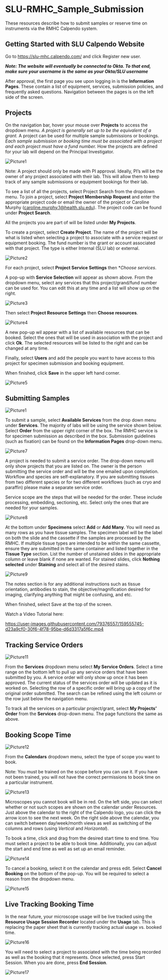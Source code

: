 # SLU-RMHC_Sample_Submission
These resources describe how to submit samples or reserve time on instruments via the RMHC Calpendo system.

## Getting Started with SLU Calpendo Website 

Go to https://slu-mhc.calpendo.com/ and click Register new user.

***Note: The website will eventually be connected to Okta. To that end, make sure your username is the same as your Okta/SLU username***

After approval, the first page you see upon logging in is the **Information Pages**. These contain a list of equipment, services, submission policies, and frequently asked questions. Navigation between the pages is on the left side of the screen.

## Projects

On the navigation bar, hover your mouse over **Projects** to access the dropdown menu. *A project is generally set up to be the equivalent of a grant.* A project can be used for multiple sample submissions or bookings. *Each sample submission or booking time must be associated with a project and each project must have a fund number.* How the projects are defined for your lab will depend on the Principal Investigator.

![Picture1](https://user-images.githubusercontent.com/79376557/159553334-d8d942af-9656-4bb0-a385-bd11401a6cb9.png)

Note: A project should only be made with PI approval. Ideally, PI’s will be the owner of any project associated with their lab. This will allow them to keep track of any sample submissions or equipment bookings for their lab.  

To see a list of all the projects, select Project Search from the dropdown menu. To join a project, select **Project Membership Request** and enter the appropriate project code or email the owner of the project or Caroline Murphy (caroline.murphy.1@health.slu.edu). The project code can be found under **Project Search**.  

All the projects you are part of will be listed under **My Projects**. 

To create a project, select **Create Project**. The name of the project will be what is listed when selecting a project to associate with a service request or equipment booking. The fund number is the grant or account associated with that project. The type is either Internal (SLU lab) or external.  

![Picture2](https://user-images.githubusercontent.com/79376557/159553849-4956f53e-e698-4fcb-8cbc-af09e5cdb29f.png)

For each project, select **Project Service Settings** then **Choose services*. 

A pop-up with **Service Selection** will appear as shown above. From the dropdown menu, select any services that this project/grand/fund number can be used for. You can edit this at any time and a list will show up on the right.  

![Picture3](https://user-images.githubusercontent.com/79376557/159553885-1e3dd03d-83fc-4a5c-bb12-4ff73f0955db.png)

Then select **Project Resource Settings** then **Choose resources**.

![Picture4](https://user-images.githubusercontent.com/79376557/159554108-534e6965-d69f-4fd6-89b1-a4cfc7a6ee1a.png)

A new pop-up wil appear with a list of available resources that can be booked. Select the ones that will be used in association with the project and click **Ok**. The selected resources will be listed to the right and can be changed at any time. 

Finally, select **Users** and add the people you want to have access to this project for specimen submission and booking equipment.  

When finished, click **Save** in the upper left hand corner.  

![Picture5](https://user-images.githubusercontent.com/79376557/159554231-d9a3c824-ea1d-422b-95f7-8897f9cf037a.png)

## Submitting Samples

![Picture1](https://user-images.githubusercontent.com/79376557/159554280-75991a07-4a6c-437c-892c-be970b5abfcc.png)

To submit a sample, select **Available Services** from the drop down menu under **Services**. The majority of labs will be using the service shown below. Select **Order** from the upper right corner of the box. The RMHC service is for specimen submission as described in the box. Submission guidelines (such as fixation) can be found on the **Information Pages** drop-down menu. 

![Picture7](https://user-images.githubusercontent.com/79376557/159554381-7a7668cc-5baf-4e65-95e1-a0da2851404a.png)

A project is needed to submit a service order. The drop-down menu will only show projects that you are listed on. The owner is the person submitting the service order and will be the one emailed upon completion. Workflow and species are self-explanatory. If you are submitting tissues from two different species or for two different workflows (such as cryo and paraffin) please make a separate service order.  

Service scope are the steps that will be needed for the order. These include processing, embedding, sectioning, etc. Select only the ones that are needed for your samples.  

![Picture8](https://user-images.githubusercontent.com/79376557/159554550-1efdb7e5-ade2-41f5-bf3c-0a181da5ac08.png)

At the bottom under **Specimens** select **Add** or **Add Many**. You will need as many rows as you have tissue samples. The specimen label will be the label on both the slide and the cassette if the samples are processed by the RMHC. If multiple tissue types are intended to be within the same cassette, ensure they are submitted in the same container and listed together in the **Tissue Type** section. List the number of unstained slides in the appropriate column or leave blank if none are wanted. For stained slides, click **Nothing selected** under **Staining** and select all of the desired stains.  

![Picture9](https://user-images.githubusercontent.com/79376557/159554608-9929a942-2dde-4d8b-bbd4-4efba2aebb92.png)

The notes section is for any additional instructions such as tissue orientation, antibodies to stain, the objective/magnification desired for imaging, clarifying anything that might be confusing, and etc.  

When finished, select Save at the top of the screen. 

Watch a Video Tutorial here:

https://user-images.githubusercontent.com/79376557/159555745-d23a9cf0-30f6-4f78-95be-d6d3317a5f6c.mp4

## Tracking Service Orders

![Picture11](https://user-images.githubusercontent.com/79376557/159554766-38c9aa5d-2924-4e55-bba0-260e434f94b8.png)

From the **Services** dropdown menu select **My Service Orders**. Select a time range on the bottom left to pull up any service orders that have been submitted by you. A service order will only show up once it has been approved. The current status of the services order will be updated as it is worked on. Selecting the row of a specific order will bring up a copy of the original order submitted. The search can be refined using the left column or the row just below the navigation menu.  

To track all the services on a particular project/grant, select **My Projects’ Order** from the **Services** drop-down menu. The page functions the same as above.  

## Booking Scope Time

![Picture12](https://user-images.githubusercontent.com/79376557/159554879-3e45ebaa-67f0-48fc-aae8-145f4f5c9988.png)

From the **Calendars** dropdown menu, select the type of scope you want to book. 

Note: You must be trained on the scope before you can use it. If you have not been trained, you will not have the correct permissions to book time on a particular instrument.   

![Picture13](https://user-images.githubusercontent.com/79376557/159554958-f942e789-57be-4b32-b99e-96cc78bd39ee.png)

Microscopes you cannot book will be in red. On the left side, you can select whether or not such scopes are shown on the calendar under Resources. Just above the calendar to the right of the Calpendo logo, you can click the arrow icon to see the next week. On the right side above the calendar, you can switch between day/week/month views as well as switching of the columns and rows (using *Vertical* and *Horizontal*). 

To book a time, click and drag from the desired start time to end time. You must select a project to be able to book time. Additionally, you can adjust the start and end time as well as set up an email reminder.  

![Picture14](https://user-images.githubusercontent.com/79376557/159555059-eb43267c-ad4b-4e29-9306-2dcab766959f.png)

To cancel a booking, select it on the calendar and press edit. Select **Cancel Booking** on the bottom of the pop-up. You will be required to select a reason from the dropdown menu.  

![Picture15](https://user-images.githubusercontent.com/79376557/159555117-0bb7c75e-ca4c-41e1-a114-302589fb4c88.png)

## Live Tracking Booking Time
In the near future, your microscope usage will be live tracked using the **Resource Usage Session Recorder** located under the **Usage** tab. This is replacing the paper sheet that is currently tracking actual usage vs. booked time.  

![Picture16](https://user-images.githubusercontent.com/79376557/159555225-d88c0c3d-fff7-497f-b564-9d4e4446b8b1.png)

You will need to select a project to associated with the time being recorded as well as the booking that it represents. Once selected, press Start Session. When you are done, press **End Session**.  

![Picture17](https://user-images.githubusercontent.com/79376557/159555282-0961ecd2-42ef-4e3f-9547-2f491c6befea.png)
